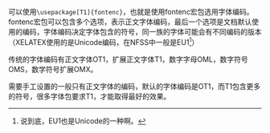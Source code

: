 可以使用`\usepackage[T1]{fontenc}`，也就是使用fontenc宏包选用字体编码。fontenc宏包可以包含多个选项，表示正文字体编码，最后一个选项是文档默认使用的编码，字体编码决定字体包含的符号，同一族的字体可能会有不同编码的版本（XELATEX使用的是Unicode编码，在NFSS中一般是EU1[^1]）

传统的字体编码有正文字体OT1，扩展正文字体T1，数字字母OML，数字符号OMS，数学符号扩展OMX。

需要手工设置的一般只有正文字体的编码，默认的字体编码是OT1，而T1包含更多的符号，很多字体包要求T1，才能取得最好的效果。

[^1]: 说到底，EU1也是Unicode的一种啊。
